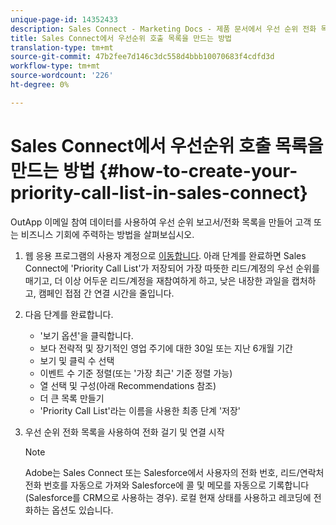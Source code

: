 ```yaml
---
unique-page-id: 14352433
description: Sales Connect - Marketing Docs - 제품 문서에서 우선 순위 전화 목록을 만드는 방법
title: Sales Connect에서 우선순위 호출 목록을 만드는 방법
translation-type: tm+mt
source-git-commit: 47b2fee7d146c3dc558d4bbb10070683f4cdfd3d
workflow-type: tm+mt
source-wordcount: '226'
ht-degree: 0%

---
```



# Sales Connect에서 우선순위 호출 목록을 만드는 방법 {#how-to-create-your-priority-call-list-in-sales-connect}

OutApp 이메일 참여 데이터를 사용하여 우선 순위 보고서/전화 목록을 만들어 고객 또는 비즈니스 기회에 주력하는 방법을 살펴보십시오.

1. 웹 응용 프로그램의 사용자 계정으로 [이동합니다](http://toutapp.com/login). 아래 단계를 완료하면 Sales Connect에 &#39;Priority Call List&#39;가 저장되어 가장 따뜻한 리드/계정의 우선 순위를 매기고, 더 이상 어두운 리드/계정을 재참여하게 하고, 낮은 내장한 과일을 캡처하고, 캠페인 접점 간 연결 시간을 줄입니다.
1. 다음 단계를 완료합니다.

   * &#39;보기 옵션&#39;을 클릭합니다.
   * 보다 전략적 및 장기적인 영업 주기에 대한 30일 또는 지난 6개월 기간
   * 보기 및 클릭 수 선택
   * 이벤트 수 기준 정렬(또는 &#39;가장 최근&#39; 기준 정렬 가능)
   * 열 선택 및 구성(아래 Recommendations 참조)
   * 더 큰 목록 만들기
   * &#39;Priority Call List&#39;라는 이름을 사용한 최종 단계 &#39;저장&#39;

1. 우선 순위 전화 목록을 사용하여 전화 걸기 및 연결 시작

   >[!NOTE]
   >
   >Adobe는 Sales Connect 또는 Salesforce에서 사용자의 전화 번호, 리드/연락처 전화 번호를 자동으로 가져와 Salesforce에 콜 및 메모를 자동으로 기록합니다(Salesforce를 CRM으로 사용하는 경우). 로컬 현재 상태를 사용하고 레코딩에 전화하는 옵션도 있습니다.


